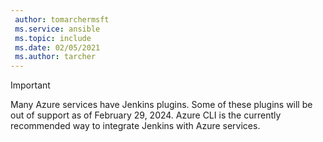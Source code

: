 ```yaml
---
 author: tomarchermsft
 ms.service: ansible
 ms.topic: include
 ms.date: 02/05/2021
 ms.author: tarcher
---
```


> [!IMPORTANT]
> Many Azure services have Jenkins plugins. Some of these plugins will be out of support as of February 29, 2024. Azure CLI is the currently recommended way to integrate Jenkins with Azure services.
